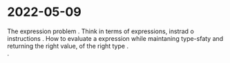 # 2022-05-09

The expression problem
    . Think in terms of expressions, instrad o instructions
    . How to evaluate a expression while maintaning type-sfaty and returning the right value, of the right type
    .   
    .